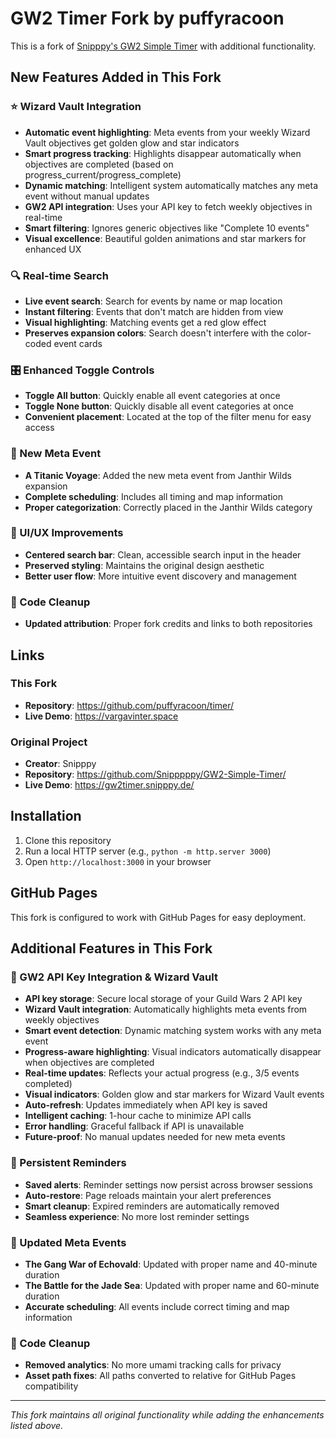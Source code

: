 # GW2 Timer Fork by puffyracoon

This is a fork of [Snipppy's GW2 Simple Timer](https://github.com/Snipppppy/GW2-Simple-Timer/) with additional functionality.

## New Features Added in This Fork

### ⭐ Wizard Vault Integration
- **Automatic event highlighting**: Meta events from your weekly Wizard Vault objectives get golden glow and star indicators
- **Smart progress tracking**: Highlights disappear automatically when objectives are completed (based on progress_current/progress_complete)
- **Dynamic matching**: Intelligent system automatically matches any meta event without manual updates
- **GW2 API integration**: Uses your API key to fetch weekly objectives in real-time
- **Smart filtering**: Ignores generic objectives like "Complete 10 events"
- **Visual excellence**: Beautiful golden animations and star markers for enhanced UX

### 🔍 Real-time Search
- **Live event search**: Search for events by name or map location
- **Instant filtering**: Events that don't match are hidden from view
- **Visual highlighting**: Matching events get a red glow effect
- **Preserves expansion colors**: Search doesn't interfere with the color-coded event cards

### 🎛️ Enhanced Toggle Controls
- **Toggle All button**: Quickly enable all event categories at once
- **Toggle None button**: Quickly disable all event categories at once
- **Convenient placement**: Located at the top of the filter menu for easy access

### 🌊 New Meta Event
- **A Titanic Voyage**: Added the new meta event from Janthir Wilds expansion
- **Complete scheduling**: Includes all timing and map information
- **Proper categorization**: Correctly placed in the Janthir Wilds category

### 🎨 UI/UX Improvements
- **Centered search bar**: Clean, accessible search input in the header
- **Preserved styling**: Maintains the original design aesthetic
- **Better user flow**: More intuitive event discovery and management

### 🧹 Code Cleanup
- **Updated attribution**: Proper fork credits and links to both repositories

## Links

### This Fork
- **Repository**: https://github.com/puffyracoon/timer/
- **Live Demo**: https://vargavinter.space

### Original Project
- **Creator**: Snipppy
- **Repository**: https://github.com/Snipppppy/GW2-Simple-Timer/
- **Live Demo**: https://gw2timer.snipppy.de/

## Installation
1. Clone this repository
2. Run a local HTTP server (e.g., `python -m http.server 3000`)
3. Open `http://localhost:3000` in your browser

## GitHub Pages
This fork is configured to work with GitHub Pages for easy deployment.

## Additional Features in This Fork

### 🔑 GW2 API Key Integration & Wizard Vault
- **API key storage**: Secure local storage of your Guild Wars 2 API key
- **Wizard Vault integration**: Automatically highlights meta events from weekly objectives
- **Smart event detection**: Dynamic matching system works with any meta event
- **Progress-aware highlighting**: Visual indicators automatically disappear when objectives are completed
- **Real-time updates**: Reflects your actual progress (e.g., 3/5 events completed)
- **Visual indicators**: Golden glow and star markers for Wizard Vault events
- **Auto-refresh**: Updates immediately when API key is saved
- **Intelligent caching**: 1-hour cache to minimize API calls
- **Error handling**: Graceful fallback if API is unavailable
- **Future-proof**: No manual updates needed for new meta events

### 🔔 Persistent Reminders
- **Saved alerts**: Reminder settings now persist across browser sessions
- **Auto-restore**: Page reloads maintain your alert preferences
- **Smart cleanup**: Expired reminders are automatically removed
- **Seamless experience**: No more lost reminder settings

### 🌊 Updated Meta Events
- **The Gang War of Echovald**: Updated with proper name and 40-minute duration
- **The Battle for the Jade Sea**: Updated with proper name and 60-minute duration
- **Accurate scheduling**: All events include correct timing and map information

### 🧹 Code Cleanup
- **Removed analytics**: No more umami tracking calls for privacy
- **Asset path fixes**: All paths converted to relative for GitHub Pages compatibility

---

*This fork maintains all original functionality while adding the enhancements listed above.*